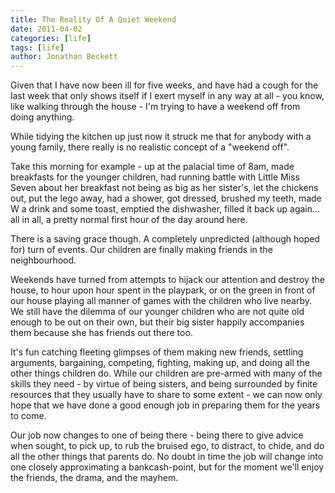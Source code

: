 ```yaml
---
title: The Reality Of A Quiet Weekend
date: 2011-04-02
categories: [life]
tags: [life]
author: Jonathan Beckett
---
```


Given that I have now been ill for five weeks, and have had a cough for the last week that only shows itself if I exert myself in any way at all - you know, like walking through the house - I'm trying to have a weekend off from doing anything.

While tidying the kitchen up just now it struck me that for anybody with a young family, there really is no realistic concept of a "weekend off".

Take this morning for example - up at the palacial time of 8am, made breakfasts for the younger children, had running battle with Little Miss Seven about her breakfast not being as big as her sister's, let the chickens out, put the lego away, had a shower, got dressed, brushed my teeth, made W a drink and some toast, emptied the dishwasher, filled it back up again... all in all, a pretty normal first hour of the day around here.

There is a saving grace though. A completely unpredicted (although hoped for) turn of events. Our children are finally making friends in the neighbourhood.

Weekends have turned from attempts to hijack our attention and destroy the house, to hour upon hour spent in the playpark, or on the green in front of our house playing all manner of games with the children who live nearby. We still have the dilemma of our younger children who are not quite old enough to be out on their own, but their big sister happily accompanies them because she has friends out there too.

It's fun catching fleeting glimpses of them making new friends, settling arguments, bargaining, competing, fighting, making up, and doing all the other things children do. While our children are pre-armed with many of the skills they need - by virtue of being sisters, and being surrounded by finite resources that they usually have to share to some extent - we can now only hope that we have done a good enough job in preparing them for the years to come.

Our job now changes to one of being there - being there to give advice when sought, to pick up, to rub the bruised ego, to distract, to chide, and do all the other things that parents do. No doubt in time the job will change into one closely approximating a bankcash-point, but for the moment we'll enjoy the friends, the drama, and the mayhem.
